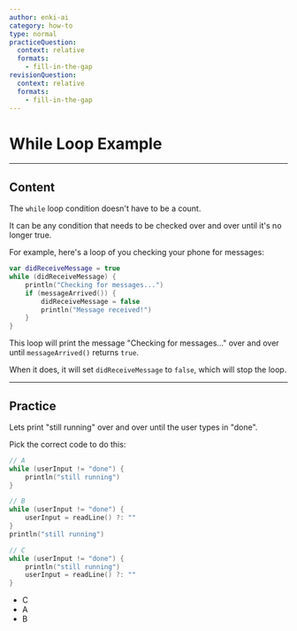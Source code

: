```yaml
---
author: enki-ai
category: how-to
type: normal
practiceQuestion:
  context: relative
  formats:
    - fill-in-the-gap
revisionQuestion:
  context: relative
  formats:
    - fill-in-the-gap
---
```


# While Loop Example

---
## Content

The `while` loop condition doesn't have to be a count.

It can be any condition that needs to be checked over and over until it's no longer true.

For example, here's a loop of you checking your phone for messages:

```kotlin
var didReceiveMessage = true
while (didReceiveMessage) {
    println("Checking for messages...")
    if (messageArrived()) {
        didReceiveMessage = false
        println("Message received!")
    }
}
```

This loop will print the message "Checking for messages..." over and over until `messageArrived()` returns `true`.

When it does, it will set `didReceiveMessage` to `false`, which will stop the loop.


---
## Practice

Lets print "still running" over and over until the user types in "done".

Pick the correct code to do this:

```kotlin
// A
while (userInput != "done") {
    println("still running")
}

// B
while (userInput != "done") {
    userInput = readLine() ?: ""
}
println("still running")

// C
while (userInput != "done") {
    println("still running")
    userInput = readLine() ?: ""
}
```

- C
- A 
- B